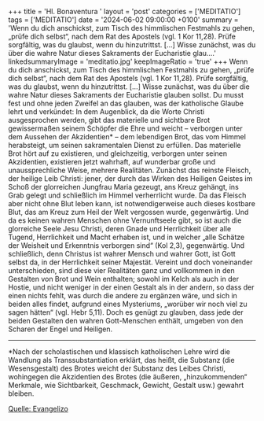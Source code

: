 +++
title = 'Hl. Bonaventura  '
layout = 'post'
categories = ['MEDITATIO']
tags = ['MEDITATIO']
date = '2024-06-02 09:00:00 +0100'
summary = 'Wenn du dich anschickst, zum Tisch des himmlischen Festmahls zu gehen, „prüfe dich selbst“, nach dem Rat des Apostels (vgl. 1 Kor 11,28). Prüfe sorgfältig, was du glaubst, wenn du hinzutrittst. […] Wisse zunächst, was du über die wahre Natur dieses Sakraments der Eucharistie glau....'
linkedsummaryImage = 'meditatio.jpg'
keepImageRatio = 'true'
+++
Wenn du dich anschickst, zum Tisch des himmlischen Festmahls zu gehen, „prüfe dich selbst“, nach dem Rat des Apostels (vgl. 1 Kor 11,28). Prüfe sorgfältig, was du glaubst, wenn du hinzutrittst. […] Wisse zunächst, was du über die wahre Natur dieses Sakraments der Eucharistie glauben sollst.<!--more--> Du musst fest und ohne jeden Zweifel an das glauben, was der katholische Glaube lehrt und verkündet: In dem Augenblick, da die Worte Christi ausgesprochen werden, gibt das materielle und sichtbare Brot gewissermaßen seinem Schöpfer die Ehre und weicht – verborgen unter dem Aussehen der Akzidentien* – dem lebendigen Brot, das vom Himmel herabsteigt, um seinen sakramentalen Dienst zu erfüllen. Das materielle Brot hört auf zu existieren, und gleichzeitig, verborgen unter seinen Akzidentien, existieren jetzt wahrhaft, auf wunderbar große und unaussprechliche Weise, mehrere Realitäten.
Zunächst das reinste Fleisch, der heilige Leib Christi: jener, der durch das Wirken des Heiligen Geistes im Schoß der glorreichen Jungfrau Maria gezeugt, ans Kreuz gehängt, ins Grab gelegt und schließlich im Himmel verherrlicht wurde. Da das Fleisch aber nicht ohne Blut leben kann, ist notwendigerweise auch dieses kostbare Blut, das am Kreuz zum Heil der Welt vergossen wurde, gegenwärtig. Und da es keinen wahren Menschen ohne Vernunftseele gibt, so ist auch die glorreiche Seele Jesu Christi, deren Gnade und Herrlichkeit über alle Tugend, Herrlichkeit und Macht erhaben ist, und in welcher „alle Schätze der Weisheit und Erkenntnis verborgen sind“ (Kol 2,3), gegenwärtig. Und schließlich, denn Christus ist wahrer Mensch und wahrer Gott, ist Gott selbst da, in der Herrlichkeit seiner Majestät.
Vereint und doch voneinander unterschieden, sind diese vier Realitäten ganz und vollkommen in den Gestalten von Brot und Wein enthalten; sowohl im Kelch als auch in der Hostie, und nicht weniger in der einen Gestalt als in der andern, so dass der einen nichts fehlt, was durch die andere zu ergänzen wäre, und sich in beiden alles findet, aufgrund eines Mysteriums, „worüber wir noch viel zu sagen hätten“ (vgl. Hebr 5,11). Doch es genügt zu glauben, dass jede der beiden Gestalten den wahren Gott-Menschen enthält, umgeben von den Scharen der  Engel und Heiligen.
 ______________
*Nach der scholastischen und klassisch katholischen Lehre wird die Wandlung als Transsubstantiation erklärt, das heißt, die Substanz (die Wesensgestalt) des Brotes weicht der Substanz des Leibes Christi, wohingegen die Akzidentien des Brotes (die äußeren, „hinzukommenden“ Merkmale, wie Sichtbarkeit, Geschmack, Gewicht, Gestalt usw.) gewahrt bleiben.
 


[Quelle: Evangelizo](https://evangeliumtagfuertag.org/DE/gospel)
